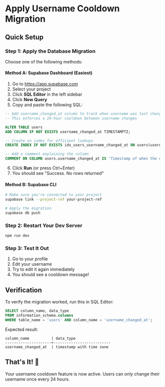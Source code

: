# Apply Username Cooldown Migration

## Quick Setup

### Step 1: Apply the Database Migration

Choose one of the following methods:

#### Method A: Supabase Dashboard (Easiest)
1. Go to https://app.supabase.com
2. Select your project
3. Click **SQL Editor** in the left sidebar
4. Click **New Query**
5. Copy and paste the following SQL:

```sql
-- Add username_changed_at column to track when username was last changed
-- This enforces a 24-hour cooldown between username changes

ALTER TABLE users
ADD COLUMN IF NOT EXISTS username_changed_at TIMESTAMPTZ;

-- Create an index for efficient lookups
CREATE INDEX IF NOT EXISTS idx_users_username_changed_at ON users(username_changed_at);

-- Add a comment explaining the column
COMMENT ON COLUMN users.username_changed_at IS 'Timestamp of when the username was last changed. Used to enforce 24-hour cooldown.';
```

6. Click **Run** (or press Ctrl+Enter)
7. You should see "Success. No rows returned"

#### Method B: Supabase CLI
```bash
# Make sure you're connected to your project
supabase link --project-ref your-project-ref

# Apply the migration
supabase db push
```

### Step 2: Restart Your Dev Server
```bash
npm run dev
```

### Step 3: Test It Out
1. Go to your profile
2. Edit your username
3. Try to edit it again immediately
4. You should see a cooldown message!

## Verification

To verify the migration worked, run this in SQL Editor:

```sql
SELECT column_name, data_type 
FROM information_schema.columns 
WHERE table_name = 'users' AND column_name = 'username_changed_at';
```

Expected result:
```
column_name          | data_type
---------------------+--------------------------
username_changed_at  | timestamp with time zone
```

## That's It! 🎉

Your username cooldown feature is now active. Users can only change their username once every 24 hours.
